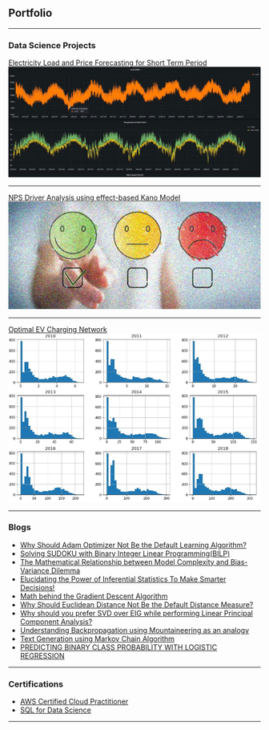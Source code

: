 ## Portfolio

---

### Data Science Projects 

[Electricity Load and Price Forecasting for Short Term Period](/sample_page)
<img src="images/pf.JPG?raw=true"/>

---
[NPS Driver Analysis using effect-based Kano Model](/nps_page)
<img src="images/nps_main.JPG?raw=true"/>

---
[Optimal EV Charging Network](/ev_page)
<img src="images/ev.JPG?raw=true"/>


---

### Blogs

- [Why Should Adam Optimizer Not Be the Default Learning Algorithm?](https://pub.towardsai.net/why-adam-optimizer-should-not-be-the-default-learning-algorithm-a2b8d019eaa0)
- [Solving SUDOKU with Binary Integer Linear Programming(BILP)](https://pub.towardsai.net/solving-sudoku-with-binary-integer-linear-programming-bilp-b30c194a9266)
- [The Mathematical Relationship between Model Complexity and Bias-Variance Dilemma](https://pub.towardsai.net/the-mathematical-relationship-between-model-complexity-and-bias-variance-dilemma-c2c713dbe495)
- [Elucidating the Power of Inferential Statistics To Make Smarter Decisions!](https://pub.towardsai.net/elucidating-the-power-of-inferential-statistics-to-make-smarter-decisions-6e8d4b0643ef)
- [Math behind the Gradient Descent Algorithm](https://harjot-dadhwal.medium.com/math-behind-the-gradient-descent-algorithm-8d6137d92e9)
- [Why Should Euclidean Distance Not Be the Default Distance Measure?](https://pub.towardsai.net/why-should-euclidean-distance-not-be-the-default-distance-measure-e55d72bd16e2)
- [Why should you prefer SVD over EIG while performing Linear Principal Component Analysis?](https://harjot-dadhwal.medium.com/why-should-you-prefer-svd-over-eig-while-performing-linear-principal-component-analysis-36a84db3ba4b)
- [Understanding Backpropagation using Mountaineering as an analogy](https://harjot-dadhwal.medium.com/understanding-backpropagation-using-mountaineering-as-an-analogy-5a295c6e468e)
- [Text Generation using Markov Chain Algorithm](https://harjot-dadhwal.medium.com/text-generation-using-markov-chain-algorithm-ec99ee8561d1)
- [PREDICTING BINARY CLASS PROBABILITY WITH LOGISTIC REGRESSION](https://harjot-dadhwal.medium.com/predicting-binary-class-probability-with-logistic-regression-34dc6ba3ed8a)


---
### Certifications
- [AWS Certified Cloud Practitioner](https://www.credly.com/badges/a0bb3fcf-362f-4c81-b0b7-b5162f7ca204/public_url)
- [SQL for Data Science](https://www.coursera.org/account/accomplishments/verify/R8YFXLFH74GJ)


---
